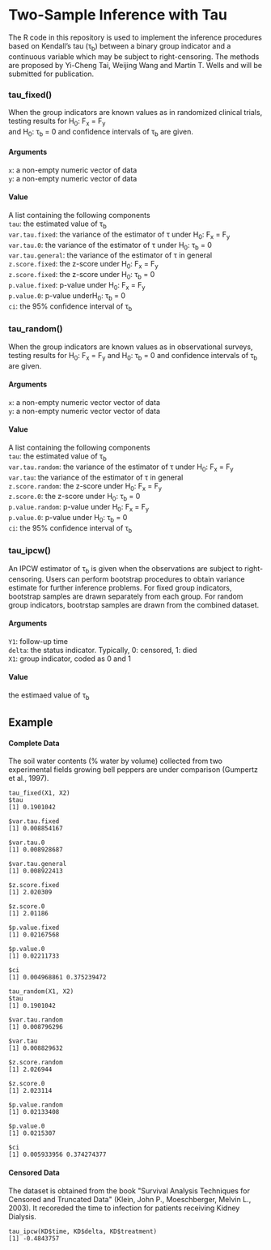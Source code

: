 # Two-Sample Inference with Tau

The R code in this repository is used to implement the inference procedures based on Kendall’s tau (&tau;<sub>b</sub>) between a binary group indicator and a continuous variable which may be subject to right-censoring. The methods are proposed by Yi-Cheng Tai, Weijing Wang and Martin T. Wells and will be submitted for publication. <br>

### tau_fixed()
When the group indicators are known values as in randomized clinical trials, testing results for H<sub>0</sub>: F<sub>x</sub> = F<sub>y</sub> <br> and H<sub>0</sub>: &tau;<sub>b</sub> = 0 and confidence intervals of &tau;<sub>b</sub> are given. <br>

#### Arguments
`x`: a non-empty numeric vector of data <br>
`y`: a non-empty numeric vector of data <br>

#### Value
A list containing the following components <br>
`tau`: the estimated value of &tau;<sub>b</sub> <br>
`var.tau.fixed`: the variance of the estimator of &tau; under H<sub>0</sub>: F<sub>x</sub> = F<sub>y</sub> <br>
`var.tau.0`: the variance of the estimator of &tau; under H<sub>0</sub>: &tau;<sub>b</sub> = 0 <br>
`var.tau.general`: the variance of the estimator of &tau; in general <br>
`z.score.fixed`: the z-score under H<sub>0</sub>: F<sub>x</sub> = F<sub>y</sub> <br>
`z.score.fixed`: the z-score under H<sub>0</sub>: &tau;<sub>b</sub> = 0 <br>
`p.value.fixed`: p-value under H<sub>0</sub>: F<sub>x</sub> = F<sub>y</sub> <br>
`p.value.0`: p-value underH<sub>0</sub>: &tau;<sub>b</sub> = 0 <br>
`ci`: the 95% confidence interval of &tau;<sub>b</sub> <br>

### tau_random()
When the group indicators are known values as in observational surveys, testing results for H<sub>0</sub>: F<sub>x</sub> = F<sub>y</sub> and H<sub>0</sub>: &tau;<sub>b</sub> = 0 and confidence intervals of &tau;<sub>b</sub> are given. <br> 

#### Arguments
`x`: a non-empty numeric vector vector of data <br>
`y`: a non-empty numeric vector vector of data <br>

#### Value
A list containing the following components <br>
`tau`: the estimated value of &tau;<sub>b</sub> <br>
`var.tau.random`: the variance of the estimator of &tau; under H<sub>0</sub>: F<sub>x</sub> = F<sub>y</sub> <br>
`var.tau`: the variance of the estimator of &tau; in general <br>
`z.score.random`: the z-score under H<sub>0</sub>: F<sub>x</sub> = F<sub>y</sub> <br>
`z.score.0`: the z-score under H<sub>0</sub>: &tau;<sub>b</sub> = 0 <br>
`p.value.random`: p-value under H<sub>0</sub>: F<sub>x</sub> = F<sub>y</sub> <br>
`p.value.0`: p-value under H<sub>0</sub>: &tau;<sub>b</sub> = 0 <br>
`ci`: the 95% confidence interval of &tau;<sub>b</sub> <br>

### tau_ipcw()
An IPCW estimator of &tau;<sub>b</sub> is given when the observations are subject to right-censoring. Users can perform bootstrap procedures to obtain variance estimate for further inference problems. For fixed group indicators, bootstrap samples are drawn separately from each group. For random group indicators, bootrstap samples are drawn from the combined dataset. <br>  

#### Arguments
`Y1`: follow-up time <br>
`delta`: the status indicator. Typically, 0: censored, 1: died <br>
`X1`: group indicator, coded as 0 and 1 <br>

#### Value
the estimaed value of &tau;<sub>b</sub> <br>

## Example
#### Complete Data
The soil water contents (% water by volume) collected from two experimental fields growing bell peppers are under comparison (Gumpertz et al., 1997).

```
tau_fixed(X1, X2)
$tau
[1] 0.1901042

$var.tau.fixed
[1] 0.008854167

$var.tau.0
[1] 0.008928687

$var.tau.general
[1] 0.008922413

$z.score.fixed
[1] 2.020309

$z.score.0
[1] 2.01186

$p.value.fixed
[1] 0.02167568

$p.value.0
[1] 0.02211733

$ci
[1] 0.004968861 0.375239472
```

```
tau_random(X1, X2)
$tau
[1] 0.1901042

$var.tau.random
[1] 0.008796296

$var.tau
[1] 0.008829632

$z.score.random
[1] 2.026944

$z.score.0
[1] 2.023114

$p.value.random
[1] 0.02133408

$p.value.0
[1] 0.0215307

$ci
[1] 0.005933956 0.374274377
```

#### Censored Data
The dataset is obtained from the book "Survival Analysis Techniques for Censored and Truncated Data" (Klein, John P., Moeschberger, Melvin L., 2003). It recoreded the time to infection for patients receiving Kidney Dialysis. <br>

```
tau_ipcw(KD$time, KD$delta, KD$treatment)
[1] -0.4843757
```

